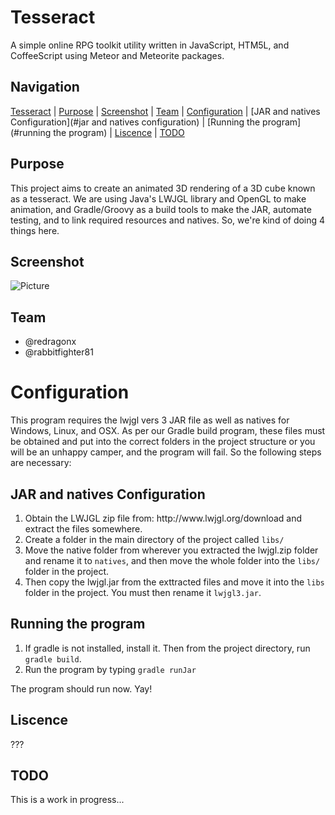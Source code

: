 Tesseract
=========
A simple online RPG toolkit utility written in JavaScript, HTM5L, and CoffeeScript using Meteor and Meteorite packages.

Navigation
-----------
[Tesseract](#tesseract) |
[Purpose](#purpose) |
[Screenshot](#screenshot) |
[Team](#team) |
[Configuration](#configuration) | 
[JAR and natives Configuration](#jar and natives configuration) |
[Running the program](#running the program) |
[Liscence](#liscence) | 
[TODO](#todo) 

Purpose
-------
This project aims to create an animated 3D rendering of a 3D cube known as a tesseract. We are using Java's LWJGL library and OpenGL to make animation, and Gradle/Groovy as a build tools to make the JAR, automate testing, and to link required resources and natives. So, we're kind of doing 4 things here. 

Screenshot
----------
![Picture](http://rabbitfighter.net/wp-content/uploads/2014/12/tesseract.jpg)


Team
----------------
<ul>
<li>@redragonx</li>
<li>@rabbitfighter81</li>
</ul>


Configuration
==============================
This program requires the lwjgl vers 3 JAR file as well as natives for Windows, Linux, and OSX. As per our Gradle build program, these files must be obtained and put into the correct folders in the project structure or you will be an unhappy camper, and the program will fail. So the following steps are necessary:

JAR and natives Configuration
-----------------------------
<ol>
<li>Obtain the LWJGL zip file from: http://www.lwjgl.org/download and extract the files somewhere.</li>
<li>Create a folder in the main directory of the project called <code>libs/</code></li>
<li>Move the native folder from wherever you extracted the lwjgl.zip folder and rename it to <code>natives</code>, and then move the whole folder into the <code>libs/</code> folder in the project.</li>
<li>Then copy the lwjgl.jar from the exttracted files and move it into the <code>libs</code> folder in the project. You must then rename it <code>lwjgl3.jar</code>.</li>
</ol>

Running the program
-------------------
<ol>
<li>If gradle is not installed, install it. Then from the project directory, run <code>gradle build</code>.</li>
<li>Run the program by typing <code>gradle runJar</code></li>
</ol>

The program should run now. Yay!

Liscence
---------
???

TODO
----
This is a work in progress... 




